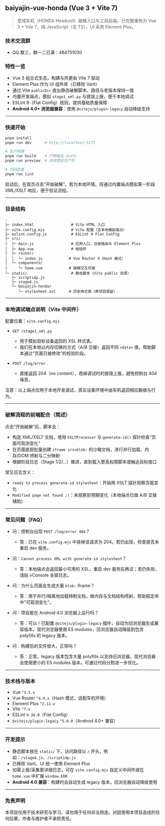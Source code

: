## baiyajin-vue-honda (Vue 3 + Vite 7)

> 思域车机（HONDA Headunit）破解入口与工具前端。已完整重构为 Vue 3 + Vite 7，纯 JavaScript（无 TS），UI 采用 Element Plus。

### 技术交流群
- QQ 群三，群一二已满：484751030

### 特性一览
- Vue 3 组合式生态，构建与热更由 Vite 7 驱动
- Element Plus 作为 UI 组件库（已移除 Vant）
- 通过 Vite `publicDir` 直出静态破解脚本，路径与老版本保持一致
- 内置开发端点，模拟 `stage1_xml.py` 与错误上报，便于本地调试
- ESLint 9（Flat Config）规则，提供基础质量保障
- **Android 4.0+ 浏览器兼容**：使用 `@vitejs/plugin-legacy` 自动降级支持

---

### 快速开始
```bash
pnpm install
pnpm run dev      # http://localhost:5173

# 生产构建
pnpm run build    # 产物输出 dist/
pnpm run preview  # 本地预览生产包

# 代码检查
pnpm run lint
```

启动后，在首页点击“开始破解”。若为本地环境，将通过内置端点模拟第一阶段 XML/XSLT 响应，便于验证流程。

---

### 目录结构
```text
.
├─ index.html                 # Vite HTML 入口
├─ vite.config.mjs            # Vite 配置（含本地模拟端点）
├─ eslint.config.js           # ESLint 9 Flat Config
├─ src/
│  ├─ main.js                 # 应用入口，注册路由与 Element Plus
│  ├─ App.vue                 # 根组件
│  ├─ router/
│  │  └─ index.js            # Vue Router 4（Hash 模式）
│  └─ components/
│     └─ home.vue            # 破解交互页面
└─ static/                    # 静态脚本（Vite public 目录）
   ├─ scriptidp.js
   ├─ stage4.js
   └─ baiyajin-honda/
      └─ stylesheet.xsl      # 历史样式表（原项目保留）
```

---

### 本地调试端点说明（Vite 中间件）
配置位置：`vite.config.mjs`

- `GET /stage1_xml.py`
  - 用于模拟目标设备返回的 XSL 样式表。
  - 我们在本地以内存切换的方式（A/B 交替）返回不同 `<data>` 值，帮助脚本通过“页面已被修改”的校验阶段。

- `POST /log/error`
  - 直接返回 204（no content），吞掉调试时的报错上报，避免控制台 404 噪音。

注意：以上端点仅用于本地开发调试，真实设备环境中由车机返回相应数据与行为。

---

### 破解流程的前端配合（简述）
点击“开始破解”后，脚本会：
- 构造 XML/XSLT 文档，使用 `XSLTProcessor` 与 `generate-id()` 探针检查“页面可观测变化”
- 在页面底部批量创建 `iframe src=blob:` 的沙箱文档，进行并行加载、内存/DOM 喷射与二分映射
- 根据阶段日志（Stage 1/2/…）推进，直到载入更高权限脚本或触达目标接口

常见日志含义：
- `ready to process generate-id stylesheet`：开始用 XSLT 探针观察页面变化
- `Modified page not found :(`：未观察到预期变化（本地端点已做 A/B 交替辅助）

---

### 常见问题（FAQ）
- 问：控制台出现 `POST /log/error 404`？
  - 答：已在 `vite.config.mjs` 中吞掉该请求为 204。若仍出现，检查是否未重启 dev 服务。

- 问：`Cannot process XML with generate-id stylesheet`？
  - 答：本地端点会返回最小可用的 XSL，重启 dev 服务后再试；若仍失败，请贴 vConsole 全部日志。

- 问：为什么页面会生成大量 `blob:` iframe？
  - 答：用于并行/隔离地加载特制文档，做内存与文档结构喷射，帮助稳定命中"可观测变化"。

- 问：项目能在 Android 4.0 浏览器上运行吗？
  - 答：可以！已配置 `@vitejs/plugin-legacy` 插件，自动为旧浏览器生成兼容版本。现代浏览器使用 ES modules，旧浏览器自动降级到包含 polyfills 的 legacy 版本。

- 问：构建后的文件很大，正常吗？
  - 答：正常。legacy 版本包含大量 polyfills 以支持旧浏览器，现代浏览器会使用更小的 ES modules 版本。可通过代码分割进一步优化。

---

### 技术栈与版本
- Vue `^3.5.x`
- Vue Router `^4.4.x`（Hash 模式，适配车机环境）
- Element Plus `^2.11.x`
- Vite `^7.x`
- ESLint `9.36.0`（Flat Config）
- `@vitejs/plugin-legacy` `^5.0.0`（Android 4.0+ 兼容）

---

### 开发提示
- 静态脚本放在 `static/` 下，访问路径以 `/` 开头，例如：`/stage4.js`、`/scriptidp.js`
- 已移除 Vant，UI 统一使用 Element Plus
- 如需上报/采集更详细日志，可在 `vite.config.mjs` 自定义中间件或在 `home.vue` 中扩展 `window.ERR`
- **Android 4.0 兼容**：构建时会自动生成 legacy 版本，旧浏览器自动降级使用

---

### 免责声明
本项目仅用于技术研究与学习，请勿用于任何非法用途。对因使用本项目造成的任何后果，作者与维护者不承担责任。

